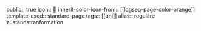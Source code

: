public:: true
icon:: 💱
inherit-color-icon-from:: [[logseq-page-color-orange]]
template-used:: standard-page
tags:: [[uni]]
alias:: reguläre zustandstranformation
